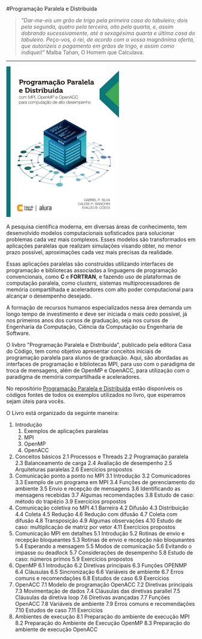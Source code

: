 #Programação Paralela e Distribuída

> _"Dar-me-eis um grão de trigo pela primeira casa do tabuleiro; dois pela segunda, quatro pela terceira, oito pela quarta, e, assim dobrando sucessivamente, até a sexagésima quarta e última casa do tabuleiro. Peço-vos, ó rei, de acordo com a vossa magnânima oferta, que autorizeis o pagamento em grãos de trigo, e assim como indiquei!"_ Malba Tahan, O Homem que Calculava.

---

<p>
  <img src="Capa.webp" width="300" height="400">
</p>

A pesquisa científica moderna, em diversas áreas de conhecimento, tem desenvolvido modelos computacionais sofisticados para solucionar problemas cada vez mais complexos. Esses modelos são transformados em aplicações paralelas que realizam simulações visando obter, no menor prazo possível, aproximações cada vez mais precisas da realidade.

Essas aplicações paralelas são construídas utilizando interfaces de programação e bibliotecas associadas a linguagens de programação convencionais, como **C** e **FORTRAN**, e fazendo uso de plataformas de computação paralela, como _clusters_, sistemas multiprocessadores de memória compartilhada e aceleradores com alto poder computacional para alcançar o desempenho desejado.

A formação de recursos humanos especializados nessa área demanda um longo tempo de investimento e deve ser iniciada o mais cedo possível, já nos primeiros anos dos cursos de graduação, seja nos cursos de Engenharia da Computação, Ciência da Computação ou Engenharia de Software.

O livbro "Programação Paralela e Distribuída", publicado pela editora Casa do Código, tem como objetivo apresentar conceitos iniciais de programação paralela para alunos de graduação. Aqui, são abordadas as interfaces de programação e bibliotecas MPI, para uso com o paradigma de troca de mensagens, além de OpenMP e OpenACC, para utilização com o paradigma de memória compartilhada e aceleradores.

No repositório [Programação Paralela e Distribuída](https://github.com/Programacao-Paralela-e-Distribuida) estão disponíveis os códigos fontes de todos os exemplos utilizados no livro, que esperamos sejam úteis para vocês. 

O Livro está organizado da seguinte maneira:

1. Introdução
   1. Exemplos de aplicações paralelas
   2. MPI
   3. OpenMP
   4. OpenACC
2. Conceitos básicos
   2.1 Processos e Threads
   2.2 Programação paralela
   2.3 Balanceamento de carga
   2.4 Avaliação de desempenho
   2.5 Arquiteturas paralelas
   2.6 Exercícios propostos
3. Comunicação ponto a ponto no MPI
   3.1 Introdução
   3.2 Comunicadores
   3.3 Exemplo de um programa em MPI
   3.4 Funções de gerenciamento do ambiente
   3.5 Envio e recepção de mensagens
   3.6 Identificando as mensagens recebidas
   3.7 Algumas recomendações
   3.8 Estudo de caso: método do trapézio
   3.9 Exercícios propostos
4. Comunicação coletiva no MPI
   4.1 Barreira
   4.2 Difusão
   4.3 Distribuição
   4.4 Coleta
   4.5 Redução
   4.6 Redução com difusão
   4.7 Coleta com difusão
   4.8 Transposição
   4.9 Algumas observações
   4.10 Estudo de caso: multiplicação de matriz por vetor
   4.11 Exercícios propostos
5. Comunicação MPI em detalhes
   5.1 Introdução
   5.2 Rotinas de envio e recepção bloqueantes
   5.3 Rotinas de envio e recepção não bloqueantes
   5.4 Esperando a mensagem
   5.5 Modos de comunicação
   5.6 Evitando o impasse ou deadlock
   5.7 Considerações de desempenho
   5.8 Estudo de caso: números primos
   5.9 Exercícios propostos
6. OpenMP
   6.1 Introdução
   6.2 Diretivas principais
   6.3 Funções OPENMP
   6.4 Cláusulas
   6.5 Sincronização
   6.6 Variáveis de ambiente
   6.7 Erros comuns e recomendações
   6.8 Estudos de caso
   6.9 Exercícios
7. OpenACC
   7.1 Modelo de programação OpenACC
   7.2 Diretivas principais
   7.3 Movimentação de dados
   7.4 Cláusulas das diretivas parallel
   7.5 Cláusulas da diretiva loop
   7.6 Diretivas avançadas
   7.7 Funções OpenACC
   7.8 Variáveis de ambiente
   7.9 Erros comuns e recomendações
   7.10 Estudos de caso
   7.11 Exercícios
8. Ambientes de execução
   8.1 Preparação do ambiente de execução MPI
   8.2 Preparação do Ambiente de Execução OpenMP
   8.3 Preparação do ambiente de execução OpenACC




